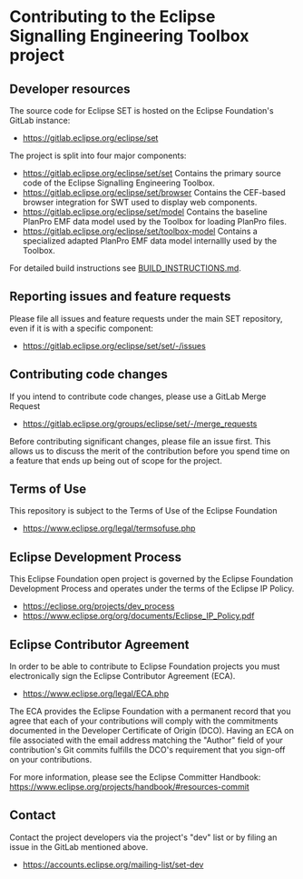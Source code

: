# Contributing to the Eclipse Signalling Engineering Toolbox project

## Developer resources

The source code for Eclipse SET is hosted on the Eclipse Foundation's GitLab instance:

* https://gitlab.eclipse.org/eclipse/set

The project is split into four major components:

* https://gitlab.eclipse.org/eclipse/set/set Contains the primary source code of the Eclipse Signalling Engineering Toolbox.
* https://gitlab.eclipse.org/eclipse/set/browser Contains the CEF-based browser integration for SWT used to display web components.
* https://gitlab.eclipse.org/eclipse/set/model Contains the baseline PlanPro EMF data model used by the Toolbox for loading PlanPro files. 
* https://gitlab.eclipse.org/eclipse/set/toolbox-model Contains a specialized adapted PlanPro EMF data model internallly used by the Toolbox.

For detailed build instructions see [BUILD_INSTRUCTIONS.md](BUILD_INSTRUCTIONS.md).

## Reporting issues and feature requests

Please file all issues and feature requests under the main SET repository, even if it is with a specific component:

* https://gitlab.eclipse.org/eclipse/set/set/-/issues

## Contributing code changes

If you intend to contribute code changes, please use a GitLab Merge Request 

* https://gitlab.eclipse.org/groups/eclipse/set/-/merge_requests

Before contributing significant changes, please file an issue first. This allows us to discuss the merit of the contribution before you spend time on a feature that ends up being out of scope for the project. 

## Terms of Use

This repository is subject to the Terms of Use of the Eclipse Foundation

* https://www.eclipse.org/legal/termsofuse.php

## Eclipse Development Process

This Eclipse Foundation open project is governed by the Eclipse Foundation
Development Process and operates under the terms of the Eclipse IP Policy.

* https://eclipse.org/projects/dev_process
* https://www.eclipse.org/org/documents/Eclipse_IP_Policy.pdf

## Eclipse Contributor Agreement

In order to be able to contribute to Eclipse Foundation projects you must
electronically sign the Eclipse Contributor Agreement (ECA).

* https://www.eclipse.org/legal/ECA.php

The ECA provides the Eclipse Foundation with a permanent record that you agree
that each of your contributions will comply with the commitments documented in
the Developer Certificate of Origin (DCO). Having an ECA on file associated with
the email address matching the "Author" field of your contribution's Git commits
fulfills the DCO's requirement that you sign-off on your contributions.

For more information, please see the Eclipse Committer Handbook:
https://www.eclipse.org/projects/handbook/#resources-commit

## Contact

Contact the project developers via the project's "dev" list or by filing an issue in the GitLab mentioned above.

* https://accounts.eclipse.org/mailing-list/set-dev